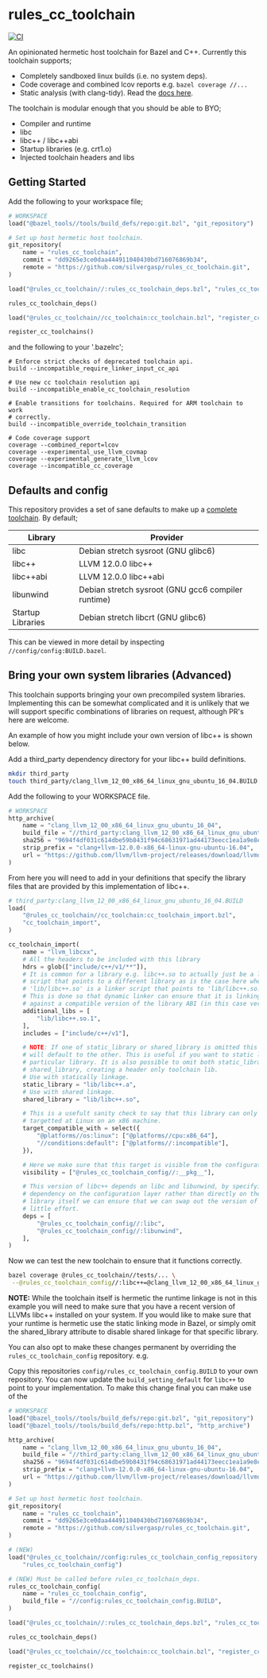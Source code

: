 # rules_cc_toolchain
[![CI](https://github.com/silvergasp/bazel_rules_cc_toolchain/actions/workflows/blank.yml/badge.svg)](https://github.com/silvergasp/bazel_rules_cc_toolchain/actions/workflows/blank.yml)

An opinionated hermetic host toolchain for Bazel and C++. Currently this 
toolchain supports;
- Completely sandboxed linux builds (i.e. no system deps).
- Code coverage and combined lcov reports e.g.
  `bazel coverage //...`
- Static analysis (with clang-tidy). Read the
  [docs here](tools/clang_tidy/README.md).

The toolchain is modular enough that you should be able to BYO;
- Compiler and runtime
- libc
- libc++ / libc++abi
- Startup libraries (e.g. crt1.o)
- Injected toolchain headers and libs
## Getting Started
Add the following to your workspace file;

```py
# WORKSPACE
load("@bazel_tools//tools/build_defs/repo:git.bzl", "git_repository")

# Set up host hermetic host toolchain.
git_repository(
    name = "rules_cc_toolchain",
    commit = "dd9265e3ce0daa444911040430bd716076869b34",
    remote = "https://github.com/silvergasp/rules_cc_toolchain.git",
)

load("@rules_cc_toolchain//:rules_cc_toolchain_deps.bzl", "rules_cc_toolchain_deps")

rules_cc_toolchain_deps()

load("@rules_cc_toolchain//cc_toolchain:cc_toolchain.bzl", "register_cc_toolchains")

register_cc_toolchains()
```

and the following to your '.bazelrc';

```
# Enforce strict checks of deprecated toolchain api.
build --incompatible_require_linker_input_cc_api

# Use new cc toolchain resolution api
build --incompatible_enable_cc_toolchain_resolution

# Enable transitions for toolchains. Required for ARM toolchain to work 
# correctly.
build --incompatible_override_toolchain_transition

# Code coverage support
coverage --combined_report=lcov
coverage --experimental_use_llvm_covmap
coverage --experimental_generate_llvm_lcov
coverage --incompatible_cc_coverage
```

## Defaults and config
This repository provides a set of sane defaults to make up a 
[complete toolchain](https://clang.llvm.org/docs/Toolchain.html). By default;

| Library           | Provider                                           |
| ----------------- | -------------------------------------------------- |
| libc              | Debian stretch sysroot (GNU glibc6)                |
| libc++            | LLVM 12.0.0 libc++                                 |
| libc++abi         | LLVM 12.0.0 libc++abi                              |
| libunwind         | Debian stretch sysroot (GNU gcc6 compiler runtime) |
| Startup Libraries | Debian stretch libcrt (GNU glibc6)                 |

This can be viewed in more detail by inspecting `//config/config:BUILD.bazel`.


## Bring your own system libraries (Advanced)
This toolchain supports bringing your own precompiled system libraries. 
Implementing this can be somewhat complicated and it is unlikely that we will
support specific combinations of libraries on request, although PR's here are 
welcome.

An example of how you might include your own version of libc++ is shown below.

Add a third_party dependency directory for your libc++ build definitions.
``` sh
mkdir third_party
touch third_party/clang_llvm_12_00_x86_64_linux_gnu_ubuntu_16_04.BUILD
```

Add the following to your WORKSPACE file.
``` py
# WORKSPACE
http_archive(
    name = "clang_llvm_12_00_x86_64_linux_gnu_ubuntu_16_04",
    build_file = "//third_party:clang_llvm_12_00_x86_64_linux_gnu_ubuntu_16_04.BUILD",
    sha256 = "9694f4df031c614dbe59b8431f94c68631971ad44173eecc1ea1a9e8ee27b2a3",
    strip_prefix = "clang+llvm-12.0.0-x86_64-linux-gnu-ubuntu-16.04",
    url = "https://github.com/llvm/llvm-project/releases/download/llvmorg-12.0.0/clang+llvm-12.0.0-x86_64-linux-gnu-ubuntu-16.04.tar.xz",
)
```

From here you will need to add in your definitions that specify the library
files that are provided by this implementation of libc++.
``` py
# third_party:clang_llvm_12_00_x86_64_linux_gnu_ubuntu_16_04.BUILD
load(
    "@rules_cc_toolchain//cc_toolchain:cc_toolchain_import.bzl",
    "cc_toolchain_import",
)

cc_toolchain_import(
    name = "llvm_libcxx",
    # All the headers to be included with this library
    hdrs = glob(["include/c++/v1/**"]),
    # It is common for a library e.g. libc++.so to actually just be a linker
    # script that points to a different library as is the case here where,
    # 'lib/libc++.so' is a linker script that points to 'lib/libc++.so.1'. 
    # This is done so that dynamic linker can ensure that it is linking 
    # against a compatible version of the library ABI (in this case version 1).
    additional_libs = [
        "lib/libc++.so.1",
    ],
    includes = ["include/c++/v1"],

    # NOTE: If one of static_library or shared_library is omitted this toolchain
    # will default to the other. This is useful if you want to static link a 
    # particular library. It is also possible to omit both static_library and 
    # shared_library, creating a header only toolchain lib.
    # Use with statically linkage.
    static_library = "lib/libc++.a",
    # Use with shared linkage.
    shared_library = "lib/libc++.so",

    # This is a usefult sanity check to say that this library can only be 
    # targetted at Linux on an x86 machine.
    target_compatible_with = select({
        "@platforms//os:linux": ["@platforms//cpu:x86_64"],
        "//conditions:default": ["@platforms//:incompatible"],
    }),

    # Here we make sure that this target is visible from the configuration layer.
    visibility = ["@rules_cc_toolchain_config//:__pkg__"],

    # This version of libc++ depends on libc and libunwind, by specifying the
    # dependency on the configuration layer rather than directly on the imported
    # library itself we can ensure that we can swap out the version of libc with
    # little effort. 
    deps = [
        "@rules_cc_toolchain_config//:libc",
        "@rules_cc_toolchain_config//:libunwind",
    ],
)
```

Now we can test the new toolchain to ensure that it functions correctly. 
``` sh
bazel coverage @rules_cc_toolchain//tests/... \
 --@rules_cc_toolchain_config//:libc++=@clang_llvm_12_00_x86_64_linux_gnu_ubuntu_16_04//:llvm_libcxx
```

**NOTE:** While the toolchain itself is hermetic the runtime linkage is not in 
this example you will need to make sure that you have a recent version of LLVMs
libc++ installed on your system. If you would like to make sure that your
runtime is hermetic use the static linking mode in Bazel, or simply omit the 
shared_library attribute to disable shared linkage for that specific library.

You can also opt to make these changes permanent by overriding the
`rules_cc_toolchain_config` repository. e.g.

Copy this repositories `config/rules_cc_toolchain_config.BUILD` to your own
repository. You can now update the `build_setting_default` for `libc++` to point
to your implementation. To make this change final you can make use of the

```py
# WORKSPACE
load("@bazel_tools//tools/build_defs/repo:git.bzl", "git_repository")
load("@bazel_tools//tools/build_defs/repo:http.bzl", "http_archive")

http_archive(
    name = "clang_llvm_12_00_x86_64_linux_gnu_ubuntu_16_04",
    build_file = "//third_party:clang_llvm_12_00_x86_64_linux_gnu_ubuntu_16_04.BUILD",
    sha256 = "9694f4df031c614dbe59b8431f94c68631971ad44173eecc1ea1a9e8ee27b2a3",
    strip_prefix = "clang+llvm-12.0.0-x86_64-linux-gnu-ubuntu-16.04",
    url = "https://github.com/llvm/llvm-project/releases/download/llvmorg-12.0.0/clang+llvm-12.0.0-x86_64-linux-gnu-ubuntu-16.04.tar.xz",
)

# Set up host hermetic host toolchain.
git_repository(
    name = "rules_cc_toolchain",
    commit = "dd9265e3ce0daa444911040430bd716076869b34",
    remote = "https://github.com/silvergasp/rules_cc_toolchain.git",
)

# (NEW)
load("@rules_cc_toolchain//config:rules_cc_toolchain_config_repository.bzl", 
    "rules_cc_toolchain_config")

# (NEW) Must be called before rules_cc_toolchain_deps.
rules_cc_toolchain_config(
    name = "rules_cc_toolchain_config",
    build_file = "//config:rules_cc_toolchain_config.BUILD",
)

load("@rules_cc_toolchain//:rules_cc_toolchain_deps.bzl", "rules_cc_toolchain_deps")

rules_cc_toolchain_deps()

load("@rules_cc_toolchain//cc_toolchain:cc_toolchain.bzl", "register_cc_toolchains")

register_cc_toolchains() 
```
